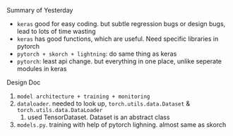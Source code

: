 

Summary of Yesterday  
- `keras` good for easy coding. but subtle regression bugs or design bugs, lead to lots of time wasting
- `keras` has good functions, which are useful. Need specific libraries in pytorch
- `pytorch + skorch + lightning`: do same thing as keras
- `pytorch`: least api change. but everything in one place, unlike seperate modules in keras


Design Doc  
1. `model architecture + training + monitoring`
2. `dataloader`. needed to look up, `torch.utils.data.Dataset` & `torch.utils.data.DataLoader`
   1. used TensorDataset. Dataset is an abstract class
3. `models.py`. training with help of pytorch lighning. almost same as skorch



